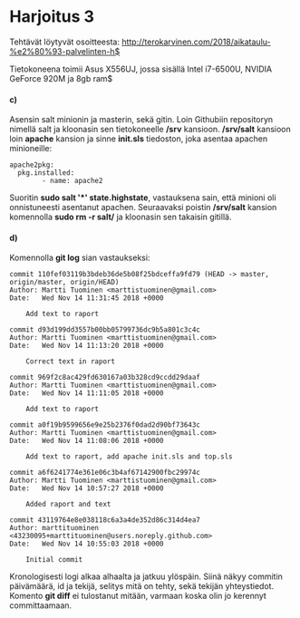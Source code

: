 # Harjoitus 3

Tehtävät löytyvät osoitteesta: http://terokarvinen.com/2018/aikataulu-%e2%80%93-palvelinten-h$

Tietokoneena toimii Asus X556UJ, jossa sisällä Intel i7-6500U, NVIDIA GeForce 920M ja 8gb ram$

#### c)

Asensin salt minionin ja masterin, sekä gitin. Loin Githubiin repositoryn nimellä salt ja kloonasin sen tietokoneelle **/srv** kansioon. **/srv/salt** kansioon loin **apache** kansion ja sinne **init.sls** tiedoston, joka asentaa apachen minioneille:

 	apache2pkg:
  	  pkg.installed:
    	    - name: apache2

Suoritin **sudo salt '*' state.highstate**, vastauksena sain, että minioni oli onnistuneesti asentanut apachen. Seuraavaksi poistin **/srv/salt** kansion komennolla **sudo rm -r salt/** ja kloonasin sen takaisin gitillä.


#### d)

Komennolla **git log** sian vastaukseksi:

 	commit 110fef03119b3bdeb36de5b08f25bdceffa9fd79 (HEAD -> master, origin/master, origin/HEAD)
 	Author: Martti Tuominen <marttistuominen@gmail.com>
 	Date:   Wed Nov 14 11:31:45 2018 +0000
 	
 	    Add text to raport
 	
 	commit d93d199dd3557b00bb05799736dc9b5a801c3c4c
 	Author: Martti Tuominen <marttistuominen@gmail.com>
 	Date:   Wed Nov 14 11:13:20 2018 +0000
 	
 	    Correct text in raport
 	
 	commit 969f2c8ac429fd630167a03b328cd9ccdd29daaf
 	Author: Martti Tuominen <marttistuominen@gmail.com>
 	Date:   Wed Nov 14 11:11:05 2018 +0000
 	
 	    Add text to raport
  	
  	commit a0f19b9599656e9e25b2376f0dad2d90bf73643c
 	Author: Martti Tuominen <marttistuominen@gmail.com>
 	Date:   Wed Nov 14 11:08:06 2018 +0000
 	
 	    Add text to raport, add apache init.sls and top.sls
 	
 	commit a6f6241774e361e06c3b4af67142900fbc29974c
 	Author: Martti Tuominen <marttistuominen@gmail.com>
 	Date:   Wed Nov 14 10:57:27 2018 +0000
 	
 	    Added raport and text
 	
 	commit 43119764e8e038118c6a3a4de352d86c314d4ea7
 	Author: marttituominen <43230095+marttituominen@users.noreply.github.com>
 	Date:   Wed Nov 14 10:55:03 2018 +0000
 	
 	    Initial commit

Kronologisesti logi alkaa alhaalta ja jatkuu ylöspäin. Siinä näkyy commitin päivämäärä, id ja tekijä, selitys mitä on tehty, sekä tekijän yhteystiedot. Komento **git diff** ei tulostanut mitään, varmaan koska olin jo kerennyt committaamaan. 

